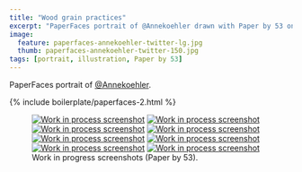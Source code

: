 ```yaml
---
title: "Wood grain practices"
excerpt: "PaperFaces portrait of @Annekoehler drawn with Paper by 53 on an iPad."
image: 
  feature: paperfaces-annekoehler-twitter-lg.jpg
  thumb: paperfaces-annekoehler-twitter-150.jpg
tags: [portrait, illustration, Paper by 53]
---
```


PaperFaces portrait of <a href="http://twitter.com/Annekoehler">@Annekoehler</a>.

{% include boilerplate/paperfaces-2.html %}

<figure class="half">
  <a href="{{ site.url }}/images/paperfaces-annekoehler-process-1-lg.jpg"><img src="{{ site.url }}/images/paperfaces-annekoehler-process-1-600.jpg" alt="Work in process screenshot"></a>
  <a href="{{ site.url }}/images/paperfaces-annekoehler-process-2-lg.jpg"><img src="{{ site.url }}/images/paperfaces-annekoehler-process-2-600.jpg" alt="Work in process screenshot"></a>
  <a href="{{ site.url }}/images/paperfaces-annekoehler-process-3-lg.jpg"><img src="{{ site.url }}/images/paperfaces-annekoehler-process-3-600.jpg" alt="Work in process screenshot"></a>
  <a href="{{ site.url }}/images/paperfaces-annekoehler-process-4-lg.jpg"><img src="{{ site.url }}/images/paperfaces-annekoehler-process-4-600.jpg" alt="Work in process screenshot"></a>
  <a href="{{ site.url }}/images/paperfaces-annekoehler-process-5-lg.jpg"><img src="{{ site.url }}/images/paperfaces-annekoehler-process-5-600.jpg" alt="Work in process screenshot"></a>
  <a href="{{ site.url }}/images/paperfaces-annekoehler-process-6-lg.jpg"><img src="{{ site.url }}/images/paperfaces-annekoehler-process-6-600.jpg" alt="Work in process screenshot"></a>
  <a href="{{ site.url }}/images/paperfaces-annekoehler-process-7-lg.jpg"><img src="{{ site.url }}/images/paperfaces-annekoehler-process-7-600.jpg" alt="Work in process screenshot"></a>
  <a href="{{ site.url }}/images/paperfaces-annekoehler-process-8-lg.jpg"><img src="{{ site.url }}/images/paperfaces-annekoehler-process-8-600.jpg" alt="Work in process screenshot"></a>
  <figcaption>Work in progress screenshots (Paper by 53).</figcaption>
</figure>